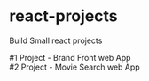# react-projects
Build Small react projects

#1 Project - Brand Front web App <br>
#2 Project - Movie Search web App
